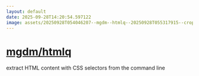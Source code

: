 ```yaml
---
layout: default
date: 2025-09-28T14:20:54.597122
image: assets/20250928T054046207--mgdm--htmlq--20250928T055317915--cropped.png
---
```


# [mgdm/htmlq](https://github.com/mgdm/htmlq)

extract HTML content with CSS selectors from the command line

